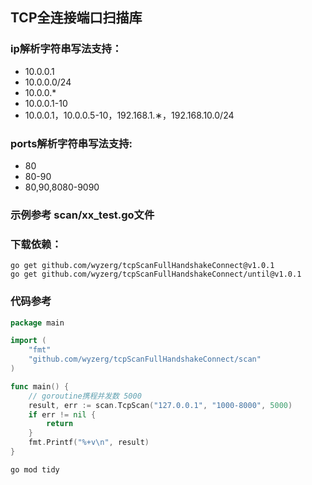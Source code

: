 ## TCP全连接端口扫描库

### ip解析字符串写法支持：
- 10.0.0.1
- 10.0.0.0/24
- 10.0.0.*
- 10.0.0.1-10
- 10.0.0.1，10.0.0.5-10，192.168.1.∗，192.168.10.0/24

### ports解析字符串写法支持:
- 80
- 80-90
- 80,90,8080-9090

### 示例参考 scan/xx_test.go文件

### 下载依赖：
```shell
go get github.com/wyzerg/tcpScanFullHandshakeConnect@v1.0.1
go get github.com/wyzerg/tcpScanFullHandshakeConnect/until@v1.0.1
```

### 代码参考
```go
package main

import (
	"fmt"
	"github.com/wyzerg/tcpScanFullHandshakeConnect/scan"
)

func main() {
	// goroutine携程并发数 5000
	result, err := scan.TcpScan("127.0.0.1", "1000-8000", 5000)
	if err != nil {
		return
	}
	fmt.Printf("%+v\n", result)
}

```

```shell
go mod tidy
```
